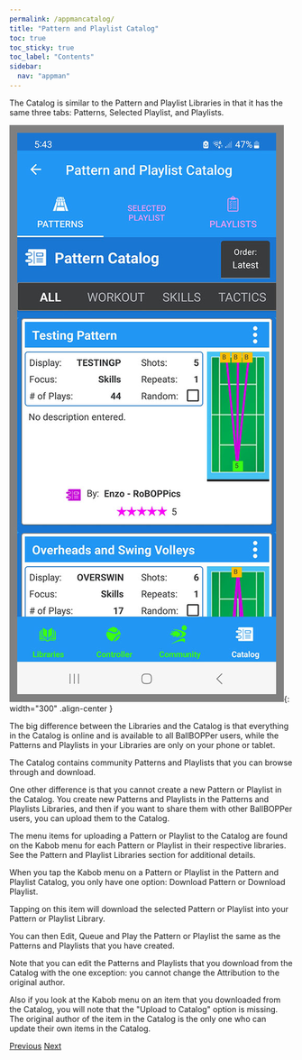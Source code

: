 ```yaml
---
permalink: /appmancatalog/
title: "Pattern and Playlist Catalog"
toc: true
toc_sticky: true
toc_label: "Contents"
sidebar:
  nav: "appman"
---
```


The Catalog is similar to the Pattern and Playlist Libraries in that it has the same three tabs: Patterns, Selected Playlist, and Playlists. 

![Catalog Image](../assets/images/Catalog_500.jpg){: width="300" .align-center } 

The big difference between the Libraries and the Catalog is that everything in the Catalog is online and is available to all BallBOPPer users, while the Patterns and Playlists in your Libraries are only on your phone or tablet. 

The Catalog contains community Patterns and Playlists that you can browse through and download.

One other difference is that you cannot create a new Pattern or Playlist in the Catalog. You create new Patterns and Playlists in the Patterns and Playlists Libraries, and then if you want to share them with other BallBOPPer users, you can upload them to the Catalog. 

The menu items for uploading a Pattern or Playlist to the Catalog are found on the Kabob menu for each Pattern or Playlist in their respective libraries. See the Pattern and Playlist Libraries section for additional details.

When you tap the Kabob menu on a Pattern or Playlist in the Pattern and Playlist Catalog, you only have one option: Download Pattern or Download Playlist.

Tapping on this item will download the selected Pattern or Playlist into your Pattern or Playlist Library. 

You can then Edit, Queue and Play the Pattern or Playlist the same as the Patterns and Playlists that you have created.

Note that you can edit the Patterns and Playlists that you download from the Catalog with the one exception: you cannot change the Attribution to the original author. 

Also if you look at the Kabob menu on an item that you downloaded from the Catalog, you will note that the "Upload to Catalog" option is missing. The original author of the item in the Catalog is the only one who can update their own items in the Catalog. 

  <nav class="pagination">
      <a href="/BallBOPPer/community/" class="pagination--pager" title="Community">Previous</a>
       <a href="/BallBOPPer/robotmanintro/" class="pagination--pager" title="Robot Manual">Next</a>
  </nav>
